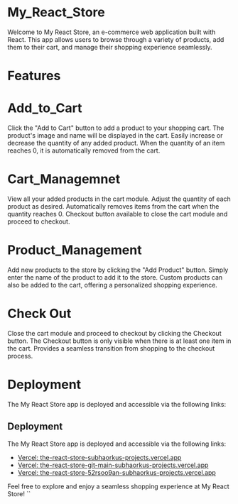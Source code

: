 # My_React_Store
Welcome to My React Store, an e-commerce web application built with React. This app allows users to browse through a variety of products, add them to their cart, and manage their shopping experience seamlessly.

# Features
# Add_to_Cart
Click the "Add to Cart" button to add a product to your shopping cart.
The product's image and name will be displayed in the cart.
Easily increase or decrease the quantity of any added product.
When the quantity of an item reaches 0, it is automatically removed from the cart.
# Cart_Managemnet
View all your added products in the cart module.
Adjust the quantity of each product as desired.
Automatically removes items from the cart when the quantity reaches 0.
Checkout button available to close the cart module and proceed to checkout.
# Product_Management
Add new products to the store by clicking the "Add Product" button.
Simply enter the name of the product to add it to the store.
Custom products can also be added to the cart, offering a personalized shopping experience.
# Check Out
Close the cart module and proceed to checkout by clicking the Checkout button.
The Checkout button is only visible when there is at least one item in the cart.
Provides a seamless transition from shopping to the checkout process.
# Deployment
The My React Store app is deployed and accessible via the following links:

## Deployment

The My React Store app is deployed and accessible via the following links:

- [Vercel: the-react-store-subhaorkus-projects.vercel.app](https://the-react-store-subhaorkus-projects.vercel.app)
- [Vercel: the-react-store-git-main-subhaorkus-projects.vercel.app](https://the-react-store-git-main-subhaorkus-projects.vercel.app)
- [Vercel: the-react-store-52rsoo9an-subhaorkus-projects.vercel.app](https://the-react-store-52rsoo9an-subhaorkus-projects.vercel.app)

Feel free to explore and enjoy a seamless shopping experience at My React Store!
``
